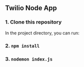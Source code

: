 

## Twilio Node App

### 1. Clone this repository

In the project directory, you can run:

### 2. `npm install`

### 3. `nodemon index.js`

